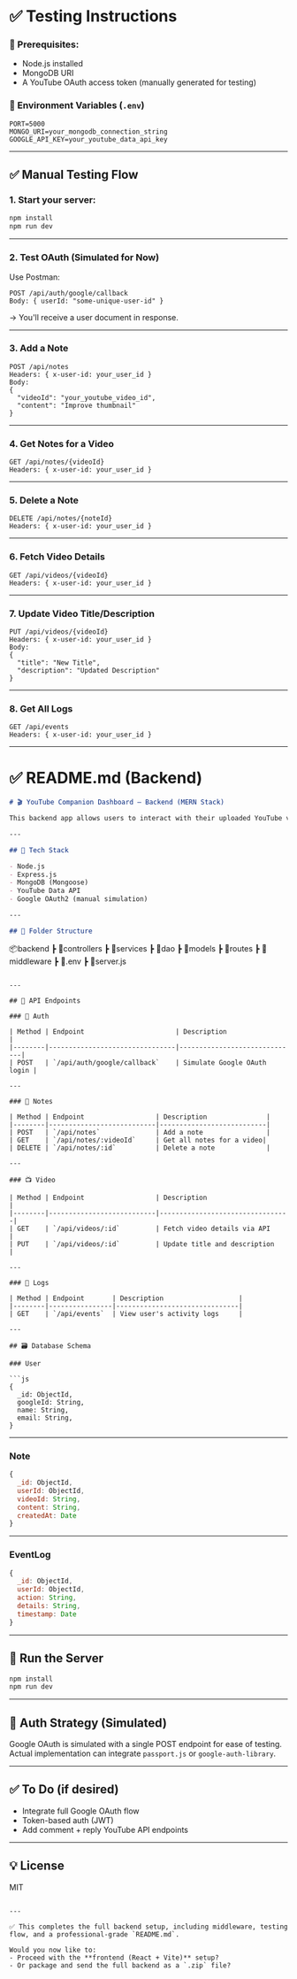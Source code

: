 # ✅ Testing Instructions

### 🧪 Prerequisites:

* Node.js installed
* MongoDB URI
* A YouTube OAuth access token (manually generated for testing)

### 🧪 Environment Variables (`.env`)

```env
PORT=5000
MONGO_URI=your_mongodb_connection_string
GOOGLE_API_KEY=your_youtube_data_api_key
```

---

## ✅ Manual Testing Flow

### 1. Start your server:

```bash
npm install
npm run dev
```

---

### 2. Test OAuth (Simulated for Now)

Use Postman:

```http
POST /api/auth/google/callback
Body: { userId: "some-unique-user-id" }
```

→ You'll receive a user document in response.

---

### 3. Add a Note

```http
POST /api/notes
Headers: { x-user-id: your_user_id }
Body:
{
  "videoId": "your_youtube_video_id",
  "content": "Improve thumbnail"
}
```

---

### 4. Get Notes for a Video

```http
GET /api/notes/{videoId}
Headers: { x-user-id: your_user_id }
```

---

### 5. Delete a Note

```http
DELETE /api/notes/{noteId}
Headers: { x-user-id: your_user_id }
```

---

### 6. Fetch Video Details

```http
GET /api/videos/{videoId}
Headers: { x-user-id: your_user_id }
```

---

### 7. Update Video Title/Description

```http
PUT /api/videos/{videoId}
Headers: { x-user-id: your_user_id }
Body:
{
  "title": "New Title",
  "description": "Updated Description"
}
```

---

### 8. Get All Logs

```http
GET /api/events
Headers: { x-user-id: your_user_id }
```

---

# ✅ README.md (Backend)

```md
# 🎬 YouTube Companion Dashboard – Backend (MERN Stack)

This backend app allows users to interact with their uploaded YouTube videos, add notes, manage metadata, and track event logs.

---

## 🔧 Tech Stack

- Node.js
- Express.js
- MongoDB (Mongoose)
- YouTube Data API
- Google OAuth2 (manual simulation)

---

## 📁 Folder Structure

```

📦backend
┣ 📂controllers
┣ 📂services
┣ 📂dao
┣ 📂models
┣ 📂routes
┣ 📂middleware
┣ 📄.env
┣ 📄server.js

````

---

## 🧪 API Endpoints

### 🔐 Auth

| Method | Endpoint                       | Description                  |
|--------|--------------------------------|------------------------------|
| POST   | `/api/auth/google/callback`    | Simulate Google OAuth login |

---

### 📓 Notes

| Method | Endpoint                  | Description               |
|--------|---------------------------|---------------------------|
| POST   | `/api/notes`              | Add a note                |
| GET    | `/api/notes/:videoId`     | Get all notes for a video|
| DELETE | `/api/notes/:id`          | Delete a note             |

---

### 📺 Video

| Method | Endpoint                  | Description                     |
|--------|---------------------------|---------------------------------|
| GET    | `/api/videos/:id`         | Fetch video details via API     |
| PUT    | `/api/videos/:id`         | Update title and description    |

---

### 🧾 Logs

| Method | Endpoint       | Description                   |
|--------|----------------|-------------------------------|
| GET    | `/api/events`  | View user's activity logs     |

---

## 🗃️ Database Schema

### User

```js
{
  _id: ObjectId,
  googleId: String,
  name: String,
  email: String,
}
````

---

### Note

```js
{
  _id: ObjectId,
  userId: ObjectId,
  videoId: String,
  content: String,
  createdAt: Date
}
```

---

### EventLog

```js
{
  _id: ObjectId,
  userId: ObjectId,
  action: String,
  details: String,
  timestamp: Date
}
```

---

## 🏁 Run the Server

```bash
npm install
npm run dev
```

---

## 🔐 Auth Strategy (Simulated)

Google OAuth is simulated with a single POST endpoint for ease of testing. Actual implementation can integrate `passport.js` or `google-auth-library`.

---

## ✅ To Do (if desired)

* Integrate full Google OAuth flow
* Token-based auth (JWT)
* Add comment + reply YouTube API endpoints

---

## 💡 License

MIT

```

---

✅ This completes the full backend setup, including middleware, testing flow, and a professional-grade `README.md`.

Would you now like to:
- Proceed with the **frontend (React + Vite)** setup?
- Or package and send the full backend as a `.zip` file?
```
